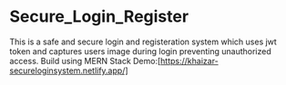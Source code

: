 # Secure_Login_Register
This is a safe and secure login and registeration system which uses jwt token and captures users image during login preventing unauthorized access.
Build using MERN Stack
Demo:[https://khaizar-secureloginsystem.netlify.app/]
